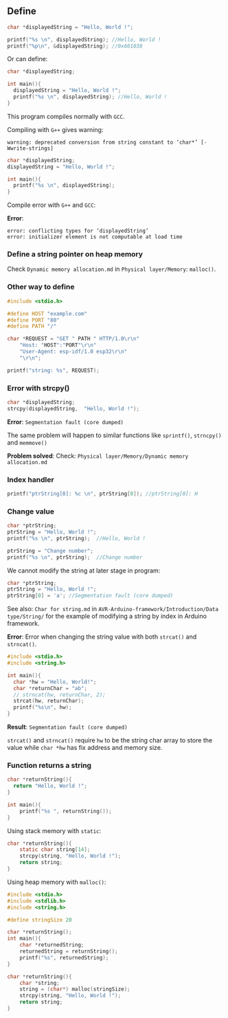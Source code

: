 ## Define

```c
char *displayedString = "Hello, World !";

printf("%s \n", displayedString); //Hello, World !
printf("%p\n", &displayedString); //0x601038
```
Or can define:
```c
char *displayedString;

int main(){ 
  displayedString = "Hello, World !";
  printf("%s \n", displayedString); //Hello, World !
}  
```

This program compiles normally with ``GCC``.

Compiling with ``G++`` gives warning:
```
warning: deprecated conversion from string constant to ‘char*’ [-Wwrite-strings]
```

```c
char *displayedString;
displayedString = "Hello, World !";

int main(){ 
  printf("%s \n", displayedString);
}  
```

Compile error with ``G++`` and ``GCC``:

**Error**:

```
error: conflicting types for ‘displayedString’
error: initializer element is not computable at load time
```

### Define a string pointer on heap memory

Check ``Dynamic memory allocation.md`` in ``Physical layer/Memory``: ``malloc()``.

### Other way to define

```c
#include <stdio.h>

#define HOST "example.com"
#define PORT "80"
#define PATH "/"

char *REQUEST = "GET " PATH " HTTP/1.0\r\n"
    "Host: "HOST":"PORT"\r\n"
    "User-Agent: esp-idf/1.0 esp32\r\n"
    "\r\n";

printf("string: %s", REQUEST);
```

### Error with strcpy()

```c
char *displayedString;
strcpy(displayedString,  "Hello, World !");
```
**Error**: ``Segmentation fault (core dumped)``

The same problem will happen to similar functions like ``sprintf()``, ``strncpy()`` and ``memmove()``

**Problem solved**: Check: ``Physical layer/Memory/Dynamic memory allocation.md``

### Index handler

```c
printf("ptrString[0]: %c \n", ptrString[0]); //ptrString[0]: H 
```

### Change value

```c
char *ptrString;
ptrString = "Hello, World !";
printf("%s \n", ptrString);  //Hello, World ! 

ptrString = "Change number";
printf("%s \n", ptrString);  //Change number
```

We cannot modify the string at later stage in program:

```c
char *ptrString;
ptrString = "Hello, World !";
ptrString[0] = 'a'; //Segmentation fault (core dumped)
```

See also: ``Char for string.md`` in ``AVR-Arduino-framework/Introduction/Data type/String/`` for the example of modifying a string by index in Arduino framework.

**Error**: Error when changing the string value with both ``strcat()`` and ``strncat()``.

```c
#include <stdio.h>
#include <string.h>

int main(){
  char *hw = "Hello, World!";
  char *returnChar = "ab";
  // strncat(hw, returnChar, 2);
  strcat(hw, returnChar);
  printf("%s\n", hw);
}
```
**Result**: ``Segmentation fault (core dumped)``

``strcat()`` and ``strncat()`` require ``hw`` to be the string char array to store the value while ``char *hw`` has fix address and memory size.

### Function returns a string

```c
char *returnString(){
  return "Hello, World !";
}

int main(){
	printf("%s ", returnString());
}
```

Using stack memory with ``static``:

```c
char *returnString(){
	static char string[14];
	strcpy(string, "Hello, World !");
	return string;
}
```
Using heap memory with ``malloc()``:

```c
#include <stdio.h>
#include <stdlib.h>
#include <string.h>

#define stringSize 20

char *returnString();
int main(){
	char *returnedString;
	returnedString = returnString();
	printf("%s", returnedString);
}

char *returnString(){
	char *string;
	string = (char*) malloc(stringSize);
	strcpy(string, "Hello, World !");
	return string;
}
```
